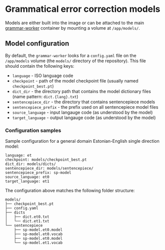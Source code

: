 # Grammatical error correction models

Models are either built into the image or can be attached to the
main [grammar-worker](https://github.com/tartunlp/grammar-worker) container by mounting a volume at `/app/models/`.

## Model configuration

By default, the `grammar-worker` looks for a `config.yaml` file on the `/app/models` volume (the `models/` directory
of the repository). This file should contain the following keys:

- `language` - ISO language code
- `checkpoint` - path of the model checkpoint file (usually named `checkpoint_best.pt`)
- `dict_dir` - the directory path that contains the model dictionary files (name pattern: `dict.{lang}.txt`)
- `sentencepiece_dir` - the directory that contains sentencepiece models
- `sentencepiece_prefix` - the prefix used on all sentencepiece model files
- `source_language` - input langauge code (as understood by the model)
- `target_language` - output langauge code (as understood by the model)

### Configuration samples

Sample configuration for a general domain Estonian-English single direction model:

```
language: et
checkpoint: models/checkpoint_best.pt
dict_dir: models/dicts/
sentencepiece_dir: models/sentencepiece/
sentencepiece_prefix: sp-model
source_language: et0
target_language: et1
```

The configuration above matches the following folder structure:

```
models/
├── checkpoint_best.pt
├── config.yaml
├── dicts
│   ├── dict.et0.txt
│   └── dict.et1.txt
└── sentencepiece
    ├── sp-model.et0.model
    ├── sp-model.et0.vocab
    ├── sp-model.et0.model
    └── sp-model.et1.vocab
```